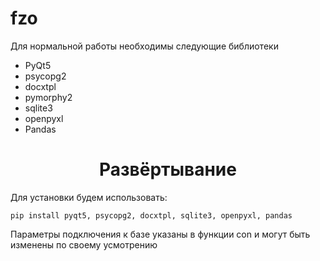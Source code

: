 # fzo
Для нормальной работы необходимы следующие библиотеки
- PyQt5
- psycopg2
- docxtpl 
- pymorphy2
- sqlite3
- openpyxl
- Pandas
<h1 align="center"><b>Развёртывание</b></h1>
<p>Для установки будем использовать:</p>

```
pip install pyqt5, psycopg2, docxtpl, sqlite3, openpyxl, pandas
```

<p>Параметры подключения к базе указаны в функции con и могут быть изменены по своему усмотрению</p>
